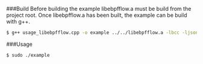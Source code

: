 ###Build
Before building the example libebpfflow.a must be build from the project root.
Once libebpfflow.a has been built, the example can be build with g++.
```sh
$ g++ usage_libebpfflow.cpp -o example ../../libebpfflow.a -lbcc -ljson-c -lcurl
```

###Usage
```
$ sudo ./example
```
